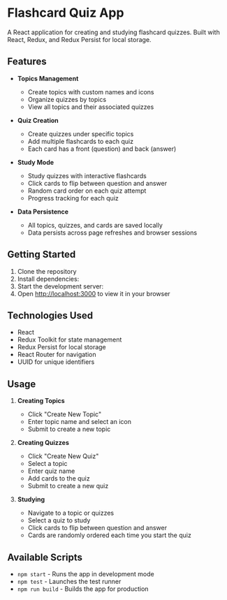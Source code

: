 # Flashcard Quiz App

A React application for creating and studying flashcard quizzes. Built with React, Redux, and Redux Persist for local storage.

## Features

- **Topics Management**
  - Create topics with custom names and icons
  - Organize quizzes by topics
  - View all topics and their associated quizzes

- **Quiz Creation**
  - Create quizzes under specific topics
  - Add multiple flashcards to each quiz
  - Each card has a front (question) and back (answer)

- **Study Mode**
  - Study quizzes with interactive flashcards
  - Click cards to flip between question and answer
  - Random card order on each quiz attempt
  - Progress tracking for each quiz

- **Data Persistence**
  - All topics, quizzes, and cards are saved locally
  - Data persists across page refreshes and browser sessions

## Getting Started

1. Clone the repository
2. Install dependencies:
3. Start the development server:
4. Open [http://localhost:3000](http://localhost:3000) to view it in your browser

## Technologies Used

- React
- Redux Toolkit for state management
- Redux Persist for local storage
- React Router for navigation
- UUID for unique identifiers

## Usage

1. **Creating Topics**
   - Click "Create New Topic"
   - Enter topic name and select an icon
   - Submit to create a new topic

2. **Creating Quizzes**
   - Click "Create New Quiz"
   - Select a topic
   - Enter quiz name
   - Add cards to the quiz
   - Submit to create a new quiz

3. **Studying**
   - Navigate to a topic or quizzes
   - Select a quiz to study
   - Click cards to flip between question and answer
   - Cards are randomly ordered each time you start the quiz

## Available Scripts

- `npm start` - Runs the app in development mode
- `npm test` - Launches the test runner
- `npm run build` - Builds the app for production